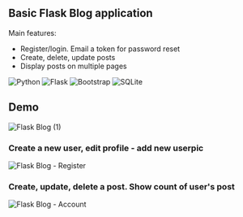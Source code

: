## Basic Flask Blog application
Main features:
* Register/login. Email a token for password reset
* Create, delete, update posts
* Display posts on multiple pages

![Python](https://img.shields.io/badge/python-3670A0?style=for-the-badge&logo=python&logoColor=ffdd54) ![Flask](https://img.shields.io/badge/flask-%23000.svg?style=for-the-badge&logo=flask&logoColor=white) ![Bootstrap](https://img.shields.io/badge/bootstrap-%23563D7C.svg?style=for-the-badge&logo=bootstrap&logoColor=white) ![SQLite](https://img.shields.io/badge/sqlite-%2307405e.svg?style=for-the-badge&logo=sqlite&logoColor=white)

## Demo
![Flask Blog (1)](https://user-images.githubusercontent.com/104693196/200183520-89ccfd05-52a0-47bf-92b4-c20e7bd70957.gif) 

### Create a new user, edit profile - add new userpic
![Flask Blog - Register](https://user-images.githubusercontent.com/104693196/200188102-52c80fdb-cc85-420b-87d8-d44a38deb1f5.gif)

### Create, update, delete a post. Show count of user's post
![Flask Blog - Account](https://user-images.githubusercontent.com/104693196/200188294-7abf933c-2df1-4e4b-8783-fb53f63f77a4.gif)
